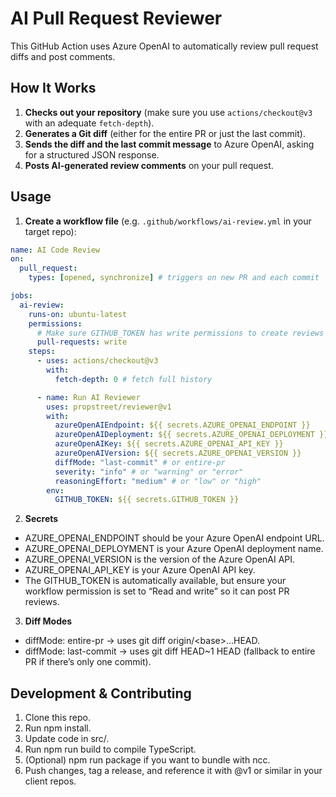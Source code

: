 # AI Pull Request Reviewer

This GitHub Action uses Azure OpenAI to automatically review pull request diffs and post comments.  

## How It Works

1. **Checks out your repository** (make sure you use `actions/checkout@v3` with an adequate `fetch-depth`).
2. **Generates a Git diff** (either for the entire PR or just the last commit).
3. **Sends the diff and the last commit message** to Azure OpenAI, asking for a structured JSON response.
4. **Posts AI-generated review comments** on your pull request.

## Usage

1. **Create a workflow file** (e.g. `.github/workflows/ai-review.yml` in your target repo):

```yaml
name: AI Code Review
on:
  pull_request:
    types: [opened, synchronize] # triggers on new PR and each commit

jobs:
  ai-review:
    runs-on: ubuntu-latest
    permissions:
      # Make sure GITHUB_TOKEN has write permissions to create reviews
      pull-requests: write
    steps:
      - uses: actions/checkout@v3
        with:
          fetch-depth: 0 # fetch full history

      - name: Run AI Reviewer
        uses: propstreet/reviewer@v1
        with:
          azureOpenAIEndpoint: ${{ secrets.AZURE_OPENAI_ENDPOINT }}
          azureOpenAIDeployment: ${{ secrets.AZURE_OPENAI_DEPLOYMENT }}
          azureOpenAIKey: ${{ secrets.AZURE_OPENAI_API_KEY }}
          azureOpenAIVersion: ${{ secrets.AZURE_OPENAI_VERSION }}
          diffMode: "last-commit" # or entire-pr
          severity: "info" # or "warning" or "error"
          reasoningEffort: "medium" # or "low" or "high"
        env:
          GITHUB_TOKEN: ${{ secrets.GITHUB_TOKEN }}

```

2. **Secrets**

- AZURE_OPENAI_ENDPOINT should be your Azure OpenAI endpoint URL.
- AZURE_OPENAI_DEPLOYMENT is your Azure OpenAI deployment name.
- AZURE_OPENAI_VERSION is the version of the Azure OpenAI API.
- AZURE_OPENAI_API_KEY is your Azure OpenAI API key.
- The GITHUB_TOKEN is automatically available, but ensure your workflow permission is set to “Read and write” so it can post PR reviews.

3. **Diff Modes**

- diffMode: entire-pr → uses git diff origin/\<base>...HEAD.
- diffMode: last-commit → uses git diff HEAD~1 HEAD (fallback to entire PR if there’s only one commit).

## Development & Contributing

1. Clone this repo.
2. Run npm install.
3. Update code in src/.
4. Run npm run build to compile TypeScript.
5. (Optional) npm run package if you want to bundle with ncc.
6. Push changes, tag a release, and reference it with @v1 or similar in your client repos.
